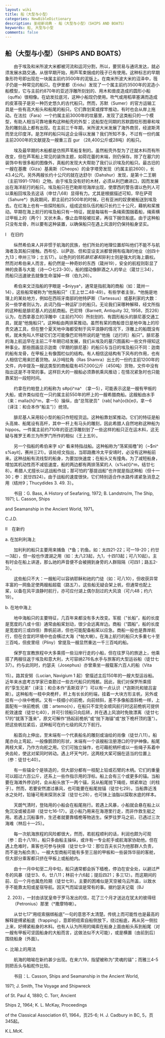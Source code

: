 ```yaml
---
layout: wiki
title: 船（大型与小型）
categories: NewBibleDictionary
description: 圣经新词典 - 船（大型与小型）（SHIPS AND BOATS）
keywords: 船, 大型与小型
comments: false
---
```


## 船（大型与小型）（SHIPS AND BOATS）

　　由于埃及和米所波大米都被河流和运河分割，所以，要贸易与通讯发达，就必须发展水路交通。从很早期开始，用芦苇束捆成的筏子已有使用。这种标志的早期象形符号即出现在一块属主前约3500年的泥版上。在南米所波大米的沼泽中，筏子仍是一种常见的船只。在伊里都（Eridu）发现了一个属主前约3500年的泥造小船模型，它与主前约870年的亚述浮雕所刻划的、用木和兽皮造成的圆形小船（quffa）很相像。在幼发拉底河，这种小船现仍使用。吹气或用稻草塞满而造成的皮革筏子是另一种历史悠久的古代船只。然而，苏默（Sumer）的官方运输工具是一些有高大船头和船尾的船只。它们靠划桨或撑竿推动，有时也会从岸上拖动。在法拉（Fara）一个约属主前3000年的坟墓里，发现了这类船只的一个模型，有助人相当可靠地重构这种船壳的外型；这船型在同期的苏默圆柱形图章和埃及的雕刻品上都有出现。在主前三千年期，米所波大米发展了海外商贸，经波斯湾而至北印度洋。是怎样的船只叫这企业得以发展？我们所知不多，不过有一份约属主前2000年的文献提及一艘重三百 gur （28,400公斤或28吨）的船只。

　　埃及最早期的木船都是仿照芦苇船复制的。虽然船壳外型为了迁就木料而有所改变，但在芦苇船上常见的装饰主题，如荷花蕾的末端，则仍保存。除了在墓穴的装饰中有很多船的图像外，真船的发现大大帮助了我们认识埃及的船只。最古旧的一艘在基撒（Giza）基奥斯（Cheops）的金字塔旁发现（约属主前2600），长43.4公尺。另外两艘长约十公尺的就在达舒尔（Dahshur）发现，是第十二王朝（主前1991-1786）之物。由于埃及没有好的木材，必须从利巴嫩进口，因而发展出在海洋航行的船只。埃及船只在巴勒斯坦海岸出现，使摩西的警告谓以色列人可以乘船回埃及去这话（申廿八68）显得有力。尤其是根据描述可知，早在萨荷（Sahure*）执政期间，即主前约2500年的时候，已有亚洲的奴隶被船送到埃及去。在红海上也有一些探险船队，组成这些队伍的船只长约三十公尺，藉帆和桨推动。早期在海上航行的埃及船只有一特征，就是每端有一条绳索围捆着船，绳索横过甲板上的〔两个〕叉状木条，像止血带般被拉紧，再往下捆住船底。由于这种船只没有龙骨，所以要有这种装置，以确保船只在遇上风浪时仍保持船身坚实。

Ⅰ　在旧约

　　纵然希伯来人并非惯于航海的民族，他们所处的地理位置却叫他们不能不与航海者及其船只接触。西布伦、以萨迦、但和亚设支派都曾拥有临海的地业（创四十九13；申卅三19；士五17）。以色列的邻邦*腓尼基和*非利士则是强大的海上霸权。然而对希伯来人而言，船仍然是一种奇妙的东西（箴卅19），安全的航程则彰显了神的良善与大能（诗一○七23-30）。船的摆动像醉酒之人的举止（箴廿三34），而船只迅速驶去就像生命溜掉一样（伯九26）。

　　希伯来文泛指船的字眼是 ~$niyya^，通常是指航海的商船（如：箴卅一14），这些船常被称为“他施船只”（王上廿二48-49）。有些学者主张，*他施是地理上的某处地方，例如在西班牙南部的他特萨斯（Tartessus）或基利家的大数：另一些学者则认为，此词乃指一种运矿沙的船只。无论我们采哪种解释，经文所指的这种船是腓尼基人的远航商船。巴尼特（Barnett, Antiquity 32, 1958，页226）认为，在西拿基立的浮雕中（主前约700）所刻划的、有圆形船头的腓尼基交通工具，就是“他施船只”。这种船由两排桨推动。虽然有桨的商船昔日是地中海上的珍贵交通工具，但在整个夏天地中海都受制于风平浪静的情况下，浮雕上的船既没有帆，就未免叫人怀疑它们怎可能像巴尼特所说的是“他施〔远行的〕船只”。腓尼基的海上航运早在主前二千年期已经发展，我们从埃及的墓穴图画和一些文件得知这种事业。那些图画显示迦南（早期的腓尼基）的船只与当日的埃及船只不同：迦南的船有龙骨，在甲板上有像围栏似的结构。有人相信这结构有下风布的作用，也有人相信它用来拦着货物。从沙呣拉角（Ras Shamra）出土的一份约主前1200年的文件，内中提及一艘这类型的商船载有457,000公斤（450吨）货物，文件中没有指出这是不寻常的事。这样巨大的一艘船必须靠帆乘风推动；在情况紧急时也只能靠桨划一段短时间。

　　约拿在约帕登上的船称为 s#p{i^na^ （拿一5），可能表示这是一艘有甲板的大船，或许类似绘在一只约属主前550年的杯上的一艘希腊商船。这艘船由水手（来：malla{h]i^m，拿一5）操纵，由“总驾驶员”（rab[ hah]o{b[e{l，拿一6〔译注：和合本作“船主”〕）统领。

　　腓尼基人采用较小型的船只作短程货运。这种船靠划桨推动。它们的特征是船头高耸、船尾设有高杆，其中一杆上有马头的雕刻，因此希腊人自然地称这种船为 hippos。一件属主前约710年的亚述浮雕刻划了一些这样的船只正在运木料，这无疑与推罗王希兰为所罗门所作的相似（王上五9）。

　　另一个指船的希伯来字 s]i^ 看来特指战船。这种船称为“荡桨摇橹”的（~$ni^ s%ayit]，赛卅三21）。该处经文指出，当耶路撒冷太平安靖时，必没有这种船前来。这种战船有流线型的船身，为要加快速度；在船头又有撞角。为了减短船身，增加其机动性而不减低速度，船的两边都有两排荡桨的人（s%a{t]i^m，结廿七8）。希腊人尤擅长以这战船作战；那可怕的“基提战船”也许就是指这种船（但十一30；参：民廿四24）。由于战船的速度很快，它们特别适合作水路传递紧急消息之用（结卅9；Thucydides 3. 49. 3）。

　　书目：G. Bass, A History of Seafaring, 1972; B. Landstro/m, The Ship, 1971; L. Casson, Ships

and Seamanship in the Ancient World, 1971。

C.J.D.

Ⅱ　在新约

a. 在加利利海上

　　加利利的船只主要用来捕鱼（*鱼；钓鱼。如：太四21-22；可一19-20；约廿一3起），但一般也作渡湖之用（如：太八23起，九1，十四13起；可八10起）。主有时会在船上讲道，那么祂的声音便不会被拥到身旁的人群阻隔（可四1；路五2-3）。

　　这些船只不大：一艘船可以容纳耶稣和祂的门徒（如：可八10），但收获异常丰富的一网鱼足使两艘船超载（路五7）。这些船无疑会架上帆，但通常也配上桨，以备在风平浪静时航行，亦可应付湖上偶尔刮过的大风浪（可六48；约六19）。

b. 在地中海上

　　地中海船只的主要特征，几百年来都没有多大改变。军舰（“长船”，船的长度是宽度的八或十倍）通常由船桨划动，很少会远离岸边。商船（“圆船”，船的长度是宽度的三或四倍）靠帆前进，但也可能配备船桨以应急。商船一般也是靠岸航行，但在合宜的环境中也会横过大海（*帕大喇）。在海上航行的船只大多重七十至三百吨，但皮里纽（Pliny）曾提及一艘显然重达一千三百吨的船。

　　保罗在宣教旅程中大多乘搭一些沿岸行走的小船，但在往罗马的旅途上，他乘搭了两艘往返于埃及和意大利，大可容纳276名水手与旅客的大型运谷船（徒廿七37）。约与此同时，约瑟夫（Josephus）亦曾乘坐一艘载客六百人的船（Vita

15）。路其安努（Lucian, Navigium 1 起）曾描述主后150年的一艘大型运谷船。近年来水底考古学家已查勘过一些古代船只的残骸。因此，我们对保罗所乘搭的“孪生兄弟”〔译注：和合本作“丢斯双子”〕可以有一点认识（*迦斯托和玻吕宙斯）。这种船有一枝中央桅杆，杆上有长长的桁端，挂着一大块方形主帆，另外或挂有一小块中桅帆。又有一枝细小的前桅，向前倾斜，差不多像船首斜桅一样，上面配有一块前桅帆（腊：artemo{n），在船只不宜完全顺风航行时这前桅帆可提供舵效速度（徒廿七40），并可引领船只向后转，并在遇上风浪时免致漂离（徒廿七17的“就落下篷来”，原文可解作“扬起前桅帆”或“抛下海锚”或“放下桅杆顶的篷”）。把这些帆拉紧后，这种船可在约七级的风力下航行。

　　船首向上伸出，至末端有一个代表船名的雕刻或油绘的肖像（徒廿八11）。船尾亦向上弯起，一般像鹅颈的形状，末端有一个该艘船注册港口的守护神像。船尾两枝大桨，乃作方向舵之用。它们可独立操作，也可藉舵柄杆或以一些绳子系着中央齿轮，使这对桨同时转动。遇上坏天气时，这两枝大桨可捆在适当的位置上（参：徒廿七40）。

　　有一些锚全个是铁造的，但大部分都有一枝配上铅或石臂的木柄。它们的重量可以超过六百公斤，还系上一些作指示用的浮标。船上会有三个或更多的锚。当船要在海滩外停泊时，会从船头放下一两个锚，另从船尾抛下绳缆，绑紧岸边〔的柱子〕。然而，若要安然渡过暴风，也可能要在船尾抛锚（徒廿七29）。当船靠近浅水之处时，铅锤可用来探测水深（徒廿七28），也可抹上油脂以探取水底的样本。

　　天朗气清时，登陆用的小船会在船尾拖行。若遇上风暴，小船就会悬在船上以免沉没或被击碎（徒廿七16-17）。这小船乃用来在海港里行走，而非作救生艇之用。若遇上沉船事件，生还者就要靠樯桅等物逃生。保罗往罗马之前，已遇过三次海难（林后十一25）。

　　每一次航海旅程的风险都很大，然而，若航程顺利的话，利润也颇为可观（参：启十八19）。船只多由船主操纵，或许有一专业舵手或航海家协助他。但在遇上危难时，乘客也可参与抉择（徒廿七9-12：那位百夫长只为他那群人负责，而不是为船负责）。一艘大型商船可能有多至三层的甲板和一些装饰华丽的客舱，但大部分乘客都只挤在甲板上或船舱内。

　　由十一月中旬至二月中旬，船只通常都会拆下樯桅，停泊在安全处，以避过严冬的风暴（徒廿3、6，廿八11；林前十六6起；提后四21；多三12）。而这期间的前、后一个月也属危险期（徒廿七9）。主要的困难似是天空被乌云所盖，以致水手不能靠太阳或星宿导航。因天气而延误是常有的事。据约瑟夫记载（BJ

2. 203），一封由该犹皇帝于罗马发出的信，花了三个月才送达在犹太的彼得纽（Petronius）那里（*撒摩特喇）。

　　从廿七17“用缆索捆绑船底”一句的意思不太清楚。传统上而可能性也是最高的解释是缚紧船底（frapping），意即把缆索自船侧放下，绕过船底，再从另一侧拉上来，好缚紧船身的木料。也有人认为所用的绳索在船身上面由船头系到船尾（对一艘有甲板可坚固船身的大船而言，这做法似不大可能），或是横置〔由前到后〕围绕船身〔外面〕。

c. 比喻上的用法

　　航海的暗喻在新约甚少出现。在来六19，指望被称为“灵魂的锚”；而雅三4-5则把舌头与船舵作比较。

　　书目：L. Casson, Ships and Seamanship in the Ancient World,

1971; J. Smith, The Voyage and Shipwreck

of St. Paul 4, 1880; C. Torr, Ancient

Ships 2, 1964; K. L. McKay, Proceedings

of the Classical Association 61, 1964，页25-6; H. J. Cadbury in BC, 5，页345起。

K.L.McK.







